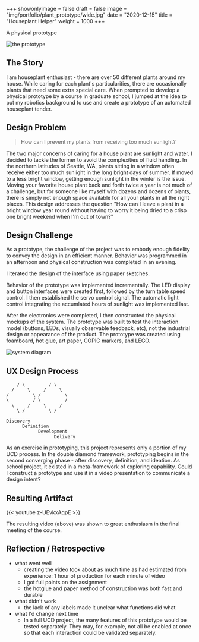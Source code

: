 +++
showonlyimage = false
draft = false 
image = "img/portfolio/plant_prototype/wide.jpg"
date = "2020-12-15"
title = "Houseplant Helper"
weight = 1000
+++

A physical prototype

<!--more-->

![the prototype](/img/portfolio/plant_prototype/wide.jpg)


## The Story


I am houseplant enthusiast - there are over 50 different plants around my house. While caring for each plant's particularities, there are occasionally plants that need some extra special care. When prompted to develop a physical prototype by a course in graduate school, I jumped at the idea to put my robotics background to use and create a prototype of an automated houseplant tender.

## Design Problem

> How can I prevent my plants from receiving too much sunlight?

The two major concerns of caring for a house plant are sunlight and water. I decided to tackle the former to avoid the complexities of fluid handling. In the northern latitudes of Seattle, WA, plants sitting in a window often receive either too much sunlight in the long bright days of summer. If moved to a less bright window, getting enough sunlight in the winter is the issue. Moving your favorite house plant back and forth twice a year is not much of a challenge, but for someone like myself with dozens and dozens of plants, there is simply not enough space available for all your plants in all the right places. This design addresses the question "How can I leave a plant in a bright window year round without having to worry it being dried to a crisp one bright weekend when I'm out of town?"

## Design Challenge

As a prototype, the challenge of the project was to embody enough fidelity to convey the design in an efficient manner. Behavior was programmed in an afternoon and physical construction was completed in an evening. 

I iterated the design of the interface using paper sketches.

Behavior of the prototype was implemented incrementally. The LED display and button interfaces were created first, followed by the turn table speed control. I then established the servo control signal. The automatic light control integrating the accumlated hours of sunlight was implemented last.

After the electronics were completed, I then constructed the physical mockups of the system. The prototype was built to test the interaction model (buttons, LEDs, visually observable feedback, etc), not the industrial design or appearance of the product. The prototype was created using foamboard, hot glue, art paper, COPIC markers, and LEGO.

![system diagram](/img/portfolio/plant_prototype/system_diagram.svg)

## UX Design Process

```
    / \         / \
  /     \     /     \
/         \ /         \
\         / \         /
  \     /     \     /
    \ /         \ /

Discovery   
      Definition   
            Development    
                  Delivery
```

As an exercise in prototyping, this project represents only a portion of my UCD process. In the double diamond framework, prototyping begins in the second converging phase - after discovery, definition, and ideation. As school project, it existed in a meta-framework of exploring capability. Could I construct a prototype and use it in a video presentation to communicate a design intent?

<!--
## Challenges in the Design
- explain the core challenge(s)
- _1-2 sentences and screenshots if helpful_

## Re-evaluation of Design Decisions
- show iteration and process

## Development Adjustment
- who I worked with
- what happened
- _1-2 sentences, bullet points_

## Launch / Results
- what happened, what was the outcome?
- what were the "wins"
- _1-2 sentences, a few bullet points_
-->

## Resulting Artifact 

{{< youtube z-UEvkxAqpE >}}

The resulting video (above) was shown to great enthusiasm in the final meeting of the course. 

## Reflection / Retrospective
- what went well
    - creating the video took about as much time as had estimated from experience: 1 hour of production for each minute of video
    - I got full points on the assignment
    - the hotglue and paper method of construction was both fast and durable
- what didn't work
    - the lack of any labels made it unclear what functions did what
- what I'd change next time
    - In a full UCD project, the many features of this prototype would be tested separately. They may, for example, not all be enabled at once so that each interaction could be validated separately.
<!--
- what I enjoyed
- future actions: tie to business goals if possible
-->


